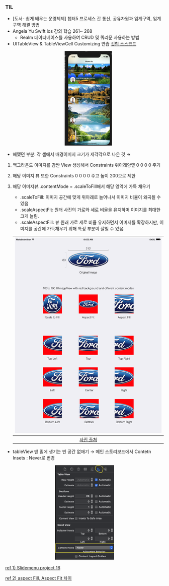 ### TIL
- [도서-  쉽게 배우는 운영체제] 챕터5 프로세스 간 통신, 공유자원과 임계구역, 임계구역 해결 방법
- Angela Yu Swift ios 강의 학습 261~ 268
    - Realm 데이터베이스를 사용하여 CRUD 및 쿼리문 사용하는 방법
- UITableView & TableViewCell Customizing 연습 [깃헙 소스코드](https://github.com/osandra/IOS_Practice/commit/5c1c205060cfd518174a69fb74ecf5c38f67fce4)
    <p align="center">
    <img src= "../../images/20210128/1.png" height="300">
    </p>
- 헤맸던 부분: 각 셀에서 배경이미지 크기가 제각각으로 나온 것 → <br>
1. 백그라운드 이미지를 감싼 View 생성해서 Constraints 위아래양옆 0 0 0 0 주기
2. 해당 이미지 뷰 또한 Constraints 0 0 0 0 주고 높이 200으로 제한
3. 해당 이미지뷰..contentMode = .scaleToFill해서 해당 영역에 가득 채우기
    - .scaleToFill: 이미지 공간에 맞게 위아래로 늘어나서 이미지 비율이 왜곡될 수 있음
    - .scaleAspectFit: 원래 사진의 가로와 세로 비율을 유지하며 이미지를 최대한 크게 늘림.
    - .scaleAspectFill: 뷰
    원래 가로 세로 비율 유지하면서 이미지를 확장하지만, 이미지를 공간에 가득채우기 위해 특정 부분이 잘릴 수 있음.

    | ![image](../../images/20210128/example.png) |
    |:--:| 
    | [사진 출처](https://stackoverflow.com/questions/4895272/difference-between-uiviewcontentmodescaleaspectfit-and-uiviewcontentmodescaletof) |
    
- tableView 맨 밑에 생기는 빈 공간 없애기 →  메인 스토리보드에서 Contetn Insets : Never로 변경
<p align="center">
<img src= "../../images/20210128/2.png" height="300">
</p>

[ref 1) Slidemenu project 16](https://github.com/allenwong/30DaysofSwift)

[ref 2) aspect Fill, Aspect Fit 차이](https://www.hackingwithswift.com/example-code/uikit/how-to-adjust-image-content-mode-using-aspect-fill-aspect-fit-and-scaling)